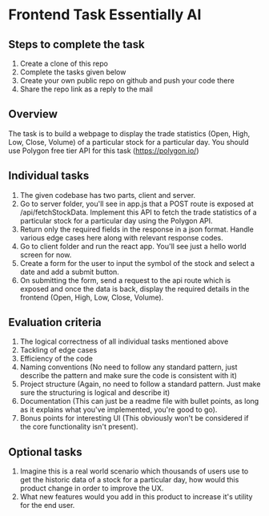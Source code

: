 # Frontend Task Essentially AI




## Steps to complete the task
1. Create a clone of this repo
2. Complete the tasks given below
3. Create your own public repo on github and push your code there
4. Share the repo link as a reply to the mail

## Overview
The task is to build a webpage to display the trade statistics (Open, High, Low, Close, Volume) of a particular stock for a particular day. You should use Polygon free tier API for this task (https://polygon.io/)

## Individual tasks
1. The given codebase has two parts, client and server.
2. Go to server folder, you'll see in app.js that a POST route is exposed at /api/fetchStockData. Implement this API to fetch the trade statistics of a particular stock for a particular day using the Polygon API.
3. Return only the required fields in the response in a json format. Handle various edge cases here along with relevant response codes.
4. Go to client folder and run the react app. You'll see just a hello world screen for now.
5. Create a form for the user to input the symbol of the stock and select a date and add a submit button.
6. On submitting the form, send a request to the api route which is exposed and once the data is back, display the required details in the frontend (Open, High, Low, Close, Volume).

## Evaluation criteria
1. The logical correctness of all individual tasks mentioned above
2. Tackling of edge cases
3. Efficiency of the code
4. Naming conventions (No need to follow any standard pattern, just describe the pattern and make sure the code is consistent with it)
5. Project structure (Again, no need to follow a standard pattern. Just make sure the structuring is logical and describe it)
6. Documentation (This can just be a readme file with bullet points, as long as it explains what you've implemented, you're good to go).
7. Bonus points for interesting UI (This obviously won't be considered if the core functionality isn't present).

## Optional tasks
1. Imagine this is a real world scenario which thousands of users use to get the historic data of a stock for a particular day, how would this product change in order to improve the UX.
2. What new features would you add in this product to increase it's utility for the end user.